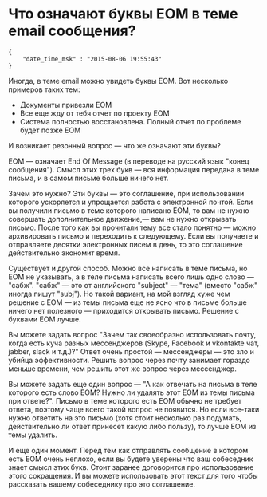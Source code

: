 # Что означают буквы EOM в теме email сообщения?

```
{
    "date_time_msk" : "2015-08-06 19:55:43"
}
```

Иногда, в теме email можно увидеть буквы EOM. Вот несколько примеров таких
тем:

 * Документы привезли EOM
 * Все еще жду от тебя отчет по проекту EOM
 * Система полностью восстановлена. Полный отчет по проблеме будет позже EOM

И возникает резонный вопрос — что же означают эти буквы?

EOM — означает End Of Message (в переводе на русский язык "конец сообщения").
Смысл этих трех букв — вся информация передана в теме письма, и в самом
письме больше ничего нет.

Зачем это нужно? Эти буквы — это соглашение, при использовании которого
ускоряется и упрощается работа с электронной почтой. Если вы получили письмо
в теме которого написано EOM, то вам не нужно совершать дополнительное
движение,— вам не нужно открывать письмо. После того как вы прочитали тему
все стало понятно — можно архивировать письмо и переходить к следующему. Если
вы получаете и отправляете десятки электронных писем в день, то это
соглашение действительно экономит время.

Существует и другой способ. Можно все написать в теме письма, но EOM не
указывать, а в теле письма написать всего лишь одно слово — "сабж". "сабж" —
это от английского "subject" — "тема" (вместо "сабж" иногда пишут "subj").
Но такой вариант, на мой взгляд хуже чем решение с EOM — из темы письма
еще не ясно что в письме больше ничего нет полезного — приходится открывать
письмо. Решение с буквами EOM лучше.

Вы можете задать вопрос "Зачем так своеобразно использовать почту, когда
есть куча разных мессенджеров (Skype, Facebook и vkontakte чат, jabber, slack
и т.д.)?" Ответ очень простой — мессенджеры — это зло и убийца эффективности.
Решить вопрос через почту занимает гораздо меньше времени, чем решить этот
же вопрос через мессенджер.

Вы можете задать еще один вопрос — "А как отвечать на письма в теле которого
есть слово EOM? Нужно ли удалять этот EOM из темы письма при ответе?". Письмо
в теме которого есть EOM обычно не требует ответа, поэтому чаще всего
такой вопрос не появится. Но если все-таки нужно ответить на это письмо
(хотя стоит несколько раз подумать, действительно ли ответ принесет какую
либо пользу), то лучше EOM из темы удалить.

И еще один момент. Перед тем как отправлять сообщение в котором есть EOM
очень неплохо, если вы будете уверены что ваш собеседник знает смысл этих
букв. Стоит заранее договорится про использование этого сокращения. И вы
можете использовать этот текст для того чтобы рассказать вашему собеседнику
про это соглашение.
